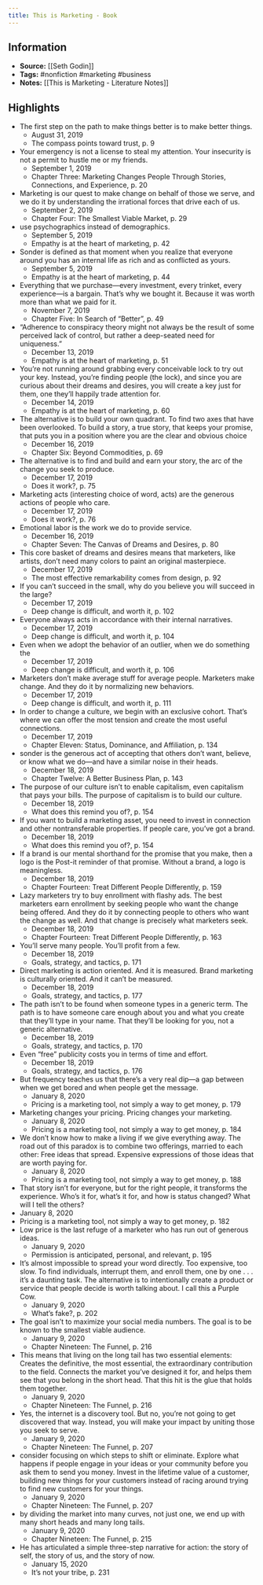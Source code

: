 ```yaml
---
title: This is Marketing - Book
---
```

## Information
- **Source:** [[Seth Godin]]
- **Tags:** #nonfiction #marketing #business
- **Notes:** [[This is Marketing - Literature Notes]]

## Highlights
- The first step on the path to make things better is to make better things.
	- August 31, 2019
	- The compass points toward trust, p. 9
- Your emergency is not a license to steal my attention. Your insecurity is not a permit to hustle me or my friends.
	- September 1, 2019
	- Chapter Three: Marketing Changes People Through Stories, Connections, and Experience, p. 20
- Marketing is our quest to make change on behalf of those we serve, and we do it by understanding the irrational forces that drive each of us.
	- September 2, 2019
	- Chapter Four: The Smallest Viable Market, p. 29
- use psychographics instead of demographics.
	- September 5, 2019
	- Empathy is at the heart of marketing, p. 42
- Sonder is defined as that moment when you realize that everyone around you has an internal life as rich and as conflicted as yours.
	- September 5, 2019
	- Empathy is at the heart of marketing, p. 44
- Everything that we purchase—every investment, every trinket, every experience—is a bargain. That’s why we bought it. Because it was worth more than what we paid for it.
	- November 7, 2019
	- Chapter Five: In Search of “Better”, p. 49
- “Adherence to conspiracy theory might not always be the result of some perceived lack of control, but rather a deep-seated need for uniqueness.”
	- December 13, 2019
	- Empathy is at the heart of marketing, p. 51
- You’re not running around grabbing every conceivable lock to try out your key. Instead, you’re finding people (the lock), and since you are curious about their dreams and desires, you will create a key just for them, one they’ll happily trade attention for.
	- December 14, 2019
	- Empathy is at the heart of marketing, p. 60
- The alternative is to build your own quadrant. To find two axes that have been overlooked. To build a story, a true story, that keeps your promise, that puts you in a position where you are the clear and obvious choice
	- December 16, 2019
	- Chapter Six: Beyond Commodities, p. 69
- The alternative is to find and build and earn your story, the arc of the change you seek to produce.
	- December 17, 2019
	- Does it work?, p. 75
- Marketing acts (interesting choice of word, acts) are the generous actions of people who care.
	- December 17, 2019
	- Does it work?, p. 76
- Emotional labor is the work we do to provide service.
	- December 16, 2019
	- Chapter Seven: The Canvas of Dreams and Desires, p. 80
- This core basket of dreams and desires means that marketers, like artists, don’t need many colors to paint an original masterpiece.
	- December 17, 2019
	- The most effective remarkability comes from design, p. 92
- If you can’t succeed in the small, why do you believe you will succeed in the large?
	- December 17, 2019
	- Deep change is difficult, and worth it, p. 102
- Everyone always acts in accordance with their internal narratives.
	- December 17, 2019
	- Deep change is difficult, and worth it, p. 104
- Even when we adopt the behavior of an outlier, when we do something the
	- December 17, 2019
	- Deep change is difficult, and worth it, p. 106
- Marketers don’t make average stuff for average people. Marketers make change. And they do it by normalizing new behaviors.
	- December 17, 2019
	- Deep change is difficult, and worth it, p. 111
- In order to change a culture, we begin with an exclusive cohort. That’s where we can offer the most tension and create the most useful connections.
	- December 17, 2019
	- Chapter Eleven: Status, Dominance, and Affiliation, p. 134
- sonder is the generous act of accepting that others don’t want, believe, or know what we do—and have a similar noise in their heads.
	- December 18, 2019
	- Chapter Twelve: A Better Business Plan, p. 143
- The purpose of our culture isn’t to enable capitalism, even capitalism that pays your bills. The purpose of capitalism is to build our culture.
	- December 18, 2019
	- What does this remind you of?, p. 154
- If you want to build a marketing asset, you need to invest in connection and other nontransferable properties. If people care, you’ve got a brand.
	- December 18, 2019
	- What does this remind you of?, p. 154
- If a brand is our mental shorthand for the promise that you make, then a logo is the Post-it reminder of that promise. Without a brand, a logo is meaningless.
	- December 18, 2019
	- Chapter Fourteen: Treat Different People Differently, p. 159
- Lazy marketers try to buy enrollment with flashy ads. The best marketers earn enrollment by seeking people who want the change being offered. And they do it by connecting people to others who want the change as well. And that change is precisely what marketers seek.
	-  December 18, 2019
	-  Chapter Fourteen: Treat Different People Differently, p. 163
- You’ll serve many people. You’ll profit from a few.
	- December 18, 2019
	- Goals, strategy, and tactics, p. 171
- Direct marketing is action oriented. And it is measured. Brand marketing is culturally oriented. And it can’t be measured.
	- December 18, 2019
	- Goals, strategy, and tactics, p. 177
- The path isn’t to be found when someone types in a generic term. The path is to have someone care enough about you and what you create that they’ll type in your name. That they’ll be looking for you, not a generic alternative.
	- December 18, 2019
	- Goals, strategy, and tactics, p. 170
- Even “free” publicity costs you in terms of time and effort.
	- December 18, 2019
	- Goals, strategy, and tactics, p. 176
- But frequency teaches us that there’s a very real dip—a gap between when we get bored and when people get the message.
	- January 8, 2020
	- Pricing is a marketing tool, not simply a way to get money, p. 179
- Marketing changes your pricing. Pricing changes your marketing.
	- January 8, 2020
	- Pricing is a marketing tool, not simply a way to get money, p. 184
- We don’t know how to make a living if we give everything away. The road out of this paradox is to combine two offerings, married to each other: Free ideas that spread. Expensive expressions of those ideas that are worth paying for.
	- January 8, 2020
	- Pricing is a marketing tool, not simply a way to get money, p. 188
- That story isn’t for everyone, but for the right people, it transforms the experience. Who’s it for, what’s it for, and how is status changed? What will I tell the others?
- January 8, 2020
- Pricing is a marketing tool, not simply a way to get money, p. 182
- Low price is the last refuge of a marketer who has run out of generous ideas.
	- January 9, 2020
	- Permission is anticipated, personal, and relevant, p. 195
- It’s almost impossible to spread your word directly. Too expensive, too slow. To find individuals, interrupt them, and enroll them, one by one . . . it’s a daunting task. The alternative is to intentionally create a product or service that people decide is worth talking about. I call this a Purple Cow.
	- January 9, 2020
	- What’s fake?, p. 202
- The goal isn’t to maximize your social media numbers. The goal is to be known to the smallest viable audience.
	- January 9, 2020
	- Chapter Nineteen: The Funnel, p. 216
- This means that living on the long tail has two essential elements: Creates the definitive, the most essential, the extraordinary contribution to the field. Connects the market you’ve designed it for, and helps them see that you belong in the short head. That this hit is the glue that holds them together.
	- January 9, 2020
	- Chapter Nineteen: The Funnel, p. 216
- Yes, the internet is a discovery tool. But no, you’re not going to get discovered that way. Instead, you will make your impact by uniting those you seek to serve.
	- January 9, 2020
	- Chapter Nineteen: The Funnel, p. 207
- consider focusing on which steps to shift or eliminate. Explore what happens if people engage in your ideas or your community before you ask them to send you money. Invest in the lifetime value of a customer, building new things for your customers instead of racing around trying to find new customers for your things.
	- January 9, 2020
	- Chapter Nineteen: The Funnel, p. 207
- by dividing the market into many curves, not just one, we end up with many short heads and many long tails.
	- January 9, 2020
	- Chapter Nineteen: The Funnel, p. 215
- He has articulated a simple three-step narrative for action: the story of self, the story of us, and the story of now.
	- January 15, 2020
	- It’s not your tribe, p. 231
